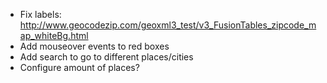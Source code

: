 * Fix labels: http://www.geocodezip.com/geoxml3_test/v3_FusionTables_zipcode_map_whiteBg.html
* Add mouseover events to red boxes
* Add search to go to different places/cities
* Configure amount of places?

